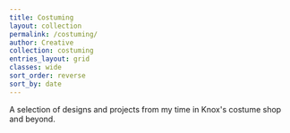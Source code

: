 ```yaml
---
title: Costuming
layout: collection
permalink: /costuming/
author: Creative
collection: costuming
entries_layout: grid
classes: wide
sort_order: reverse
sort_by: date
---
```


A selection of designs and projects from my time in Knox's costume shop and beyond.
